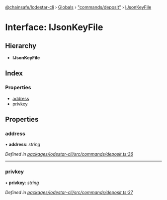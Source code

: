 [@chainsafe/lodestar-cli](../README.md) › [Globals](../globals.md) › ["commands/deposit"](../modules/_commands_deposit_.md) › [IJsonKeyFile](_commands_deposit_.ijsonkeyfile.md)

# Interface: IJsonKeyFile

## Hierarchy

* **IJsonKeyFile**

## Index

### Properties

* [address](_commands_deposit_.ijsonkeyfile.md#address)
* [privkey](_commands_deposit_.ijsonkeyfile.md#privkey)

## Properties

###  address

• **address**: *string*

*Defined in [packages/lodestar-cli/src/commands/deposit.ts:36](https://github.com/ChainSafe/lodestar/blob/53533586a/packages/lodestar-cli/src/commands/deposit.ts#L36)*

___

###  privkey

• **privkey**: *string*

*Defined in [packages/lodestar-cli/src/commands/deposit.ts:37](https://github.com/ChainSafe/lodestar/blob/53533586a/packages/lodestar-cli/src/commands/deposit.ts#L37)*
